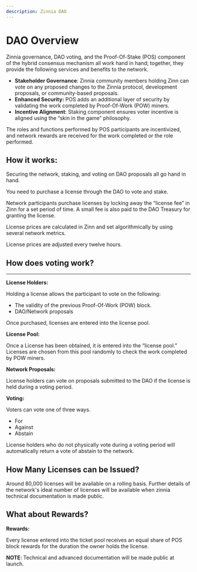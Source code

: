```yaml
---
description: Zinnia DAO
---
```


# DAO Overview

Zinnia governance, DAO voting, and the Proof-Of-Stake (POS) component of the hybrid consensus mechanism all work hand in hand; together, they provide the following services and benefits to the network.

* **Stakeholder Governance**: Zinnia community members holding Zinn can vote on any proposed changes to the Zinnia protocol, development proposals, or community-based proposals.
* **Enhanced Security:** POS adds an additional layer of security by validating the work completed by Proof-Of-Work (POW) miners.&#x20;
* **Incentive Alignment**: Staking component ensures voter incentive is aligned using the “skin in the game” philosophy.

The roles and functions performed by POS participants are incentivized, and network rewards are received for the work completed or the role performed.

## How it works:

Securing the network, staking, and voting on DAO proposals all go hand in hand.

You need to purchase a license through the DAO to vote and stake.

Network participants purchase licenses by locking away the “license fee” in Zinn for a set period of time. A small fee is also paid to the DAO Treasury for granting the license.

License prices are calculated in Zinn and set algorithmically by using several network metrics.

License prices are adjusted every twelve hours.

## How does voting work?

****

**License Holders:**

Holding a license allows the participant to vote on the following:

* The validity of the previous Proof-Of-Work (POW) block.&#x20;
* DAO/Network proposals

Once purchased, licenses are entered into the license pool.



**License Pool:**

Once a License has been obtained, it is entered into the “license pool.” Licenses are chosen from this pool randomly to check the work completed by POW miners.

**Network Proposals:**

License holders can vote on proposals submitted to the DAO if the license is held during a voting period.

**Voting:**&#x20;

Voters can vote one of three ways.

* For&#x20;
* Against
* Abstain

License holders who do not physically vote during a voting period will automatically return a vote of abstain to the network.

## How Many Licenses can be Issued?

Around 80,000 licenses will be available on a rolling basis. Further details of the network's ideal number of licenses will be available when zinnia technical documentation is made public.

## What about Rewards?



**Rewards:**&#x20;

Every license entered into the ticket pool receives an equal share of POS block rewards for the duration the owner holds the license.

**NOTE**: Technical and advanced documentation will be made public at launch.
